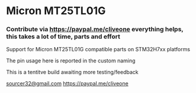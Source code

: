 # Micron MT25TL01G
### Contribute via   https://paypal.me/cliveone  everything helps, this takes a lot of time, parts and effort

Support for Micron MT25TL01G compatible parts on STM32H7xx platforms

The pin usage here is reported in the custom naming

This is a tentitve build awaiting more testing/feedback

 sourcer32@gmail.com
 https://paypal.me/cliveone
